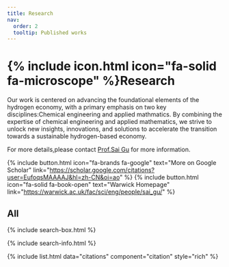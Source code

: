 ```yaml
---
title: Research
nav:
  order: 2
  tooltip: Published works
---
```


# {% include icon.html icon="fa-solid fa-microscope" %}Research

Our work is centered on advancing the foundational elements of the hydrogen economy, with a primary emphasis on two key disciplines:Chemical engineering and applied mathmatics. By combining the expertise of chemical engineering and applied mathematics, we strive to unlock new insights, innovations, and solutions to accelerate the transition towards a sustainable hydrogen-based economy.

For more details,please contact [Prof.Sai Gu](https://warwick.ac.uk/fac/sci/eng/people/sai_gu/) for more information.


{%
  include button.html
  icon="fa-brands fa-google"
  text="More on Google Scholar"
  link="https://scholar.google.com/citations?user=EufoqsMAAAAJ&hl=zh-CN&oi=ao"
%}
{%
  include button.html
  icon="fa-solid fa-book-open"
  text="Warwick Homepage"
  link="https://warwick.ac.uk/fac/sci/eng/people/sai_gu/"
%}



## All

{% include search-box.html %}

{% include search-info.html %}

{% include list.html data="citations" component="citation" style="rich" %}
